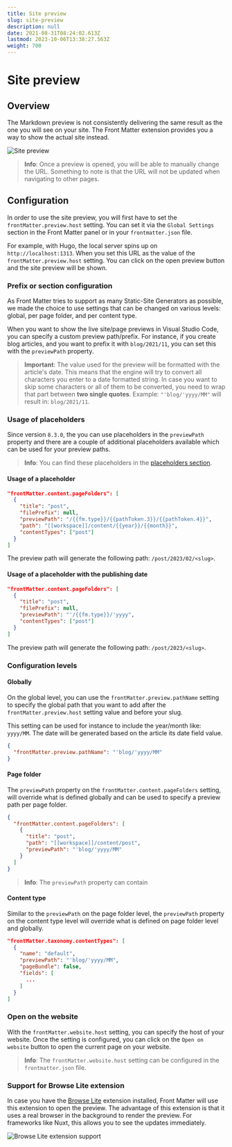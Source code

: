 ```yaml
---
title: Site preview
slug: site-preview
description: null
date: 2021-08-31T08:24:02.613Z
lastmod: 2023-10-06T13:38:27.563Z
weight: 700
---
```

<!-- markdownlint-disable MD013 -->
# Site preview

## Overview

The Markdown preview is not consistently delivering the same result as the one you will see on your
site. The Front Matter extension provides you a way to show the actual site instead.

![Site preview][01]

> **Info**: Once a preview is opened, you will be able to manually change the URL. Something to note
> is that the URL will not be updated when navigating to other pages.

## Configuration

In order to use the site preview, you will first have to set the `frontMatter.preview.host` setting.
You can set it via the `Global Settings` section in the Front Matter panel or in your
`frontmatter.json` file.

For example, with Hugo, the local server spins up on `http://localhost:1313`. When you set this URL
as the value of the `frontMatter.preview.host` setting. You can click on the open preview button and
the site preview will be shown.

### Prefix or section configuration

As Front Matter tries to support as many Static-Site Generators as possible, we made the choice to
use settings that can be changed on various levels: global, per page folder, and per content type.

When you want to show the live site/page previews in Visual Studio Code, you can specify a custom
preview path/prefix. For instance, if you create blog articles, and you want to prefix it with
`blog/2021/11`, you can set this with the `previewPath` property.

> **Important**: The value used for the preview will be formatted with the article's date. This
> means that the engine will try to convert all characters you enter to a date formatted string. In
> case you want to skip some characters or all of them to be converted, you need to wrap that part
> between **two single quotes**. Example: `"'blog/'yyyy/MM"` will result in: `blog/2021/11`.

### Usage of placeholders

Since version `8.3.0`, the you can use placeholders in the `previewPath` property and there are a
couple of additional placeholders available which can be used for your preview paths.

> **Info**: You can find these placeholders in the [placeholders section](/docs/content-creation/placeholders#special-placeholders).

#### Usage of a placeholder

```json
"frontMatter.content.pageFolders": [
  {
    "title": "post",
    "filePrefix": null,
    "previewPath": "/{{fm.type}}/{{pathToken.3}}/{{pathToken.4}}",
    "path": "[[workspace]]/content/{{year}}/{{month}}",
    "contentTypes": ["post"]
  }
]
```

The preview path will generate the following path: `/post/2023/02/<slug>`.

#### Usage of a placeholder with the publishing date

```json
"frontMatter.content.pageFolders": [
  {
    "title": "post",
    "filePrefix": null,
    "previewPath": "'/{{fm.type}}/'yyyy",
    "contentTypes": ["post"]
  }
]
```

The preview path will generate the following path: `/post/2023/<slug>`.

### Configuration levels

#### Globally

On the global level, you can use the `frontMatter.preview.pathName` setting to specify the global
path that you want to add after the `frontMatter.preview.host` setting value and before your slug.

This setting can be used for instance to include the year/month like: `yyyy/MM`. The date will be
generated based on the article its date field value.

```json
{
  "frontMatter.preview.pathName": "'blog/'yyyy/MM"
}
```

#### Page folder

The `previewPath` property on the `frontMatter.content.pageFolders` setting, will override what is
defined globally and can be used to specify a preview path per page folder.

```json
{
  "frontMatter.content.pageFolders": [
    {
      "title": "post",
      "path": "[[workspace]]/content/post",
      "previewPath": "'blog/'yyyy/MM"
    }
  ]
}
```

> **Info**: The `previewPath` property can contain

#### Content type

Similar to the `previewPath` on the page folder level, the `previewPath` property on the content
type level will override what is defined on page folder level and globally.

```json
"frontMatter.taxonomy.contentTypes": [
  {
    "name": "default",
    "previewPath": "'blog/'yyyy/MM",
    "pageBundle": false,
    "fields": [
      ...
    ]
  }
]
```

### Open on the website

With the `frontMatter.website.host` setting, you can specify the host of your website. Once the
setting is configured, you can click on the `Open on website` button to open the current page on
your website.

> **Info**: The `frontMatter.website.host` setting can be configured in the `frontmatter.json` file.

### Support for Browse Lite extension

In case you have the [Browse Lite](https://marketplace.visualstudio.com/items?itemName=antfu.browse-lite)
extension installed, Front Matter will use this extension to open the preview. The advantage of this
extension is that it uses a real browser in the background to render the preview. For frameworks
like Nuxt, this allows you to see the updates immediately.

![Browse Lite extension support](/releases/v9.3.0/browse-lite-support.png)

<!-- Link References -->

[01]: /releases/v8.3.0/site-preview.png

<!-- markdownlint-disable MD013 -->